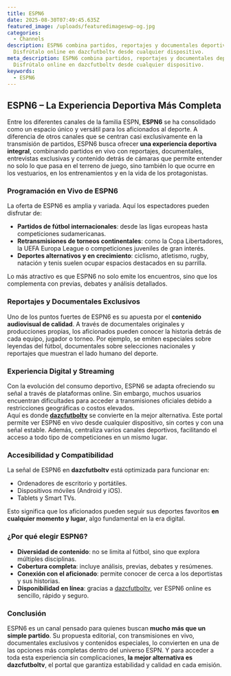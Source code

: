 ```yaml
---
title: ESPN6
date: 2025-08-30T07:49:45.635Z
featured_image: /uploads/featuredimageswp-og.jpg
categories:
  - Channels
description: ESPN6 combina partidos, reportajes y documentales deportivos.
  Disfrútalo online en dazcfutboltv desde cualquier dispositivo.
meta_description: ESPN6 combina partidos, reportajes y documentales deportivos.
  Disfrútalo online en dazcfutboltv desde cualquier dispositivo.
keywords:
  - ESPN6
---
```

<!--StartFragment-->

## ESPN6 – La Experiencia Deportiva Más Completa

Entre los diferentes canales de la familia ESPN, **ESPN6** se ha consolidado como un espacio único y versátil para los aficionados al deporte. A diferencia de otros canales que se centran casi exclusivamente en la transmisión de partidos, ESPN6 busca ofrecer **una experiencia deportiva integral**, combinando partidos en vivo con reportajes, documentales, entrevistas exclusivas y contenido detrás de cámaras que permite entender no solo lo que pasa en el terreno de juego, sino también lo que ocurre en los vestuarios, en los entrenamientos y en la vida de los protagonistas.

### Programación en Vivo de ESPN6

La oferta de ESPN6 es amplia y variada. Aquí los espectadores pueden disfrutar de:

* **Partidos de fútbol internacionales**: desde las ligas europeas hasta competiciones sudamericanas.
* **Retransmisiones de torneos continentales**: como la Copa Libertadores, la UEFA Europa League o competiciones juveniles de gran interés.
* **Deportes alternativos y en crecimiento**: ciclismo, atletismo, rugby, natación y tenis suelen ocupar espacios destacados en su parrilla.

Lo más atractivo es que ESPN6 no solo emite los encuentros, sino que los complementa con previas, debates y análisis detallados.

### Reportajes y Documentales Exclusivos

Uno de los puntos fuertes de ESPN6 es su apuesta por el **contenido audiovisual de calidad**. A través de documentales originales y producciones propias, los aficionados pueden conocer la historia detrás de cada equipo, jugador o torneo. Por ejemplo, se emiten especiales sobre leyendas del fútbol, documentales sobre selecciones nacionales y reportajes que muestran el lado humano del deporte.

### Experiencia Digital y Streaming

Con la evolución del consumo deportivo, ESPN6 se adapta ofreciendo su señal a través de plataformas online. Sin embargo, muchos usuarios encuentran dificultades para acceder a transmisiones oficiales debido a restricciones geográficas o costos elevados.\
Aquí es donde **[dazcfutboltv](https://dazcfutboltv.me/)** se convierte en la mejor alternativa. Este portal permite ver ESPN6 en vivo desde cualquier dispositivo, sin cortes y con una señal estable. Además, centraliza varios canales deportivos, facilitando el acceso a todo tipo de competiciones en un mismo lugar.

### Accesibilidad y Compatibilidad

La señal de ESPN6 en **dazcfutboltv** está optimizada para funcionar en:

* Ordenadores de escritorio y portátiles.
* Dispositivos móviles (Android y iOS).
* Tablets y Smart TVs.

Esto significa que los aficionados pueden seguir sus deportes favoritos **en cualquier momento y lugar**, algo fundamental en la era digital.

### ¿Por qué elegir ESPN6?

* **Diversidad de contenido**: no se limita al fútbol, sino que explora múltiples disciplinas.
* **Cobertura completa**: incluye análisis, previas, debates y resúmenes.
* **Conexión con el aficionado**: permite conocer de cerca a los deportistas y sus historias.
* **Disponibilidad en línea**: gracias a [dazcfutboltv](https://dazcfutboltv.me/), ver ESPN6 online es sencillo, rápido y seguro.

### Conclusión

ESPN6 es un canal pensado para quienes buscan **mucho más que un simple partido**. Su propuesta editorial, con transmisiones en vivo, documentales exclusivos y contenidos especiales, lo convierten en una de las opciones más completas dentro del universo ESPN. Y para acceder a toda esta experiencia sin complicaciones, **la mejor alternativa es dazcfutboltv**, el portal que garantiza estabilidad y calidad en cada emisión.

<!--EndFragment-->